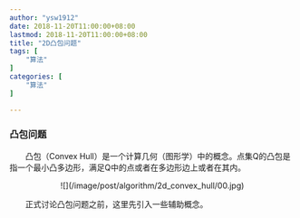 ```yaml
---
author: "ysw1912"
date: 2018-11-20T11:00:00+08:00
lastmod: 2018-11-20T11:00:00+08:00
title: "2D凸包问题"
tags: [
    "算法"
]
categories: [
    "算法"
]

---
```


### 凸包问题

&emsp;&emsp;凸包（Convex Hull）是一个计算几何（图形学）中的概念。点集Q的凸包是指一个最小凸多边形，满足Q中的点或者在多边形边上或者在其内。
<div align=center>![](/image/post/algorithm/2d_convex_hull/00.jpg)</div>

&emsp;&emsp;正式讨论凸包问题之前，这里先引入一些辅助概念。